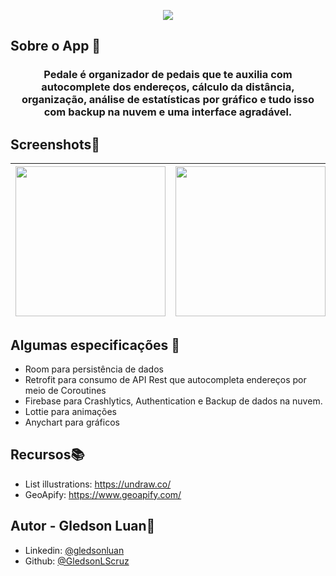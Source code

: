 <p align="center">
<img align="center" src="https://cdn.discordapp.com/attachments/558087898705166346/956928965929476166/head.png"> </p>

## Sobre o App 📱

<h3 align="center">
Pedale é organizador de pedais que te auxilia com autocomplete dos endereços,
  cálculo da distância, organização, análise de estatísticas
  por gráfico e tudo isso com backup na nuvem e uma interface agradável.
</h3>

## Screenshots📸

<img align="center" src="https://cdn.discordapp.com/attachments/558087898705166346/957058058306060288/Screenshot_20220325-132920_Pedale.jpg" width="240"> | <img align="center" src="https://cdn.discordapp.com/attachments/558087898705166346/957058058540970034/Screenshot_20220325-132828_Pedale.jpg" width="240"> | <img align="center" src="https://cdn.discordapp.com/attachments/558087898705166346/957058058821963786/Screenshot_20220325-132837_Pedale.jpg" width="240"> | <img align="center" src="https://cdn.discordapp.com/attachments/558087898705166346/957058059090415646/Screenshot_20220325-132539_Pedale.jpg" width="240"> | <img align="center" src="https://cdn.discordapp.com/attachments/558087898705166346/957058059379802242/Screenshot_20220325-132929_Pedale.jpg" width="240"> |
--- | --- | --- | --- | --- |

## Algumas especificações 📝
* Room para persistência de dados
* Retrofit para consumo de API Rest que autocompleta endereços por meio de Coroutines
* Firebase para Crashlytics, Authentication e Backup de dados na nuvem.
* Lottie para animações
* Anychart para gráficos

## Recursos📚
* List illustrations: https://undraw.co/
* GeoApify: https://www.geoapify.com/

## **Autor - Gledson Luan**🚀

- Linkedin: [@gledsonluan](https://www.linkedin.com/in/gledsonluan/)
- Github: [@GledsonLScruz](https://github.com/GledsonLScruz)


